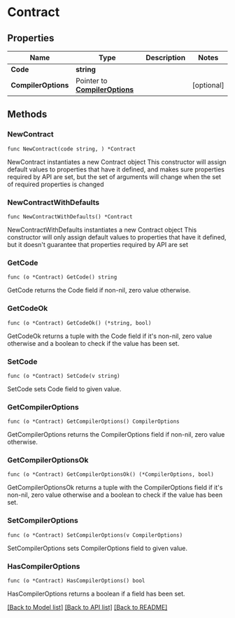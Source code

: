 # Contract

## Properties

Name | Type | Description | Notes
------------ | ------------- | ------------- | -------------
**Code** | **string** |  | 
**CompilerOptions** | Pointer to [**CompilerOptions**](CompilerOptions.md) |  | [optional] 

## Methods

### NewContract

`func NewContract(code string, ) *Contract`

NewContract instantiates a new Contract object
This constructor will assign default values to properties that have it defined,
and makes sure properties required by API are set, but the set of arguments
will change when the set of required properties is changed

### NewContractWithDefaults

`func NewContractWithDefaults() *Contract`

NewContractWithDefaults instantiates a new Contract object
This constructor will only assign default values to properties that have it defined,
but it doesn't guarantee that properties required by API are set

### GetCode

`func (o *Contract) GetCode() string`

GetCode returns the Code field if non-nil, zero value otherwise.

### GetCodeOk

`func (o *Contract) GetCodeOk() (*string, bool)`

GetCodeOk returns a tuple with the Code field if it's non-nil, zero value otherwise
and a boolean to check if the value has been set.

### SetCode

`func (o *Contract) SetCode(v string)`

SetCode sets Code field to given value.


### GetCompilerOptions

`func (o *Contract) GetCompilerOptions() CompilerOptions`

GetCompilerOptions returns the CompilerOptions field if non-nil, zero value otherwise.

### GetCompilerOptionsOk

`func (o *Contract) GetCompilerOptionsOk() (*CompilerOptions, bool)`

GetCompilerOptionsOk returns a tuple with the CompilerOptions field if it's non-nil, zero value otherwise
and a boolean to check if the value has been set.

### SetCompilerOptions

`func (o *Contract) SetCompilerOptions(v CompilerOptions)`

SetCompilerOptions sets CompilerOptions field to given value.

### HasCompilerOptions

`func (o *Contract) HasCompilerOptions() bool`

HasCompilerOptions returns a boolean if a field has been set.


[[Back to Model list]](../README.md#documentation-for-models) [[Back to API list]](../README.md#documentation-for-api-endpoints) [[Back to README]](../README.md)


